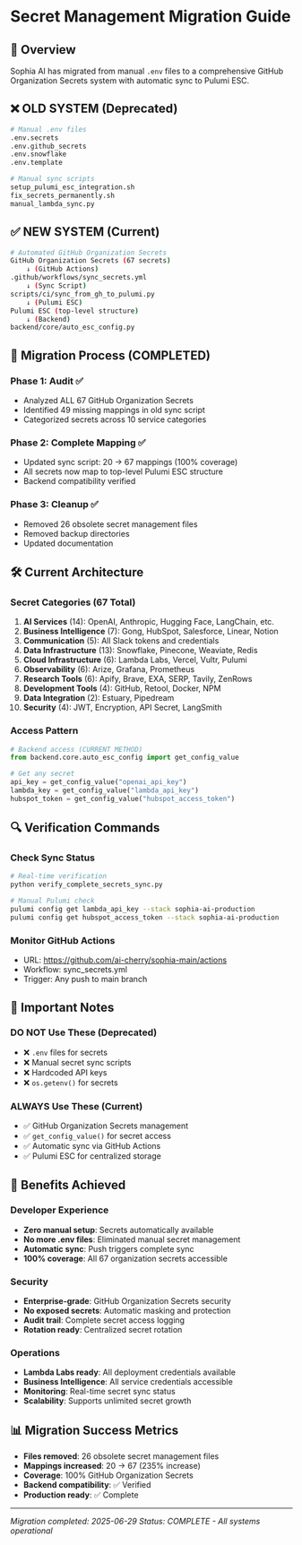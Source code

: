 # Secret Management Migration Guide

## 🎯 Overview
Sophia AI has migrated from manual `.env` files to a comprehensive GitHub Organization Secrets system with automatic sync to Pulumi ESC.

## ❌ OLD SYSTEM (Deprecated)
```bash
# Manual .env files
.env.secrets
.env.github_secrets
.env.snowflake
.env.template

# Manual sync scripts
setup_pulumi_esc_integration.sh
fix_secrets_permanently.sh
manual_lambda_sync.py
```

## ✅ NEW SYSTEM (Current)
```bash
# Automated GitHub Organization Secrets
GitHub Organization Secrets (67 secrets)
    ↓ (GitHub Actions)
.github/workflows/sync_secrets.yml
    ↓ (Sync Script)
scripts/ci/sync_from_gh_to_pulumi.py
    ↓ (Pulumi ESC)
Pulumi ESC (top-level structure)
    ↓ (Backend)
backend/core/auto_esc_config.py
```

## 🔄 Migration Process (COMPLETED)

### Phase 1: Audit ✅
- Analyzed ALL 67 GitHub Organization Secrets
- Identified 49 missing mappings in old sync script
- Categorized secrets across 10 service categories

### Phase 2: Complete Mapping ✅
- Updated sync script: 20 → 67 mappings (100% coverage)
- All secrets now map to top-level Pulumi ESC structure
- Backend compatibility verified

### Phase 3: Cleanup ✅
- Removed 26 obsolete secret management files
- Removed backup directories
- Updated documentation

## 🛠️ Current Architecture

### Secret Categories (67 Total)
1. **AI Services** (14): OpenAI, Anthropic, Hugging Face, LangChain, etc.
2. **Business Intelligence** (7): Gong, HubSpot, Salesforce, Linear, Notion
3. **Communication** (5): All Slack tokens and credentials
4. **Data Infrastructure** (13): Snowflake, Pinecone, Weaviate, Redis
5. **Cloud Infrastructure** (6): Lambda Labs, Vercel, Vultr, Pulumi
6. **Observability** (6): Arize, Grafana, Prometheus
7. **Research Tools** (6): Apify, Brave, EXA, SERP, Tavily, ZenRows
8. **Development Tools** (4): GitHub, Retool, Docker, NPM
9. **Data Integration** (2): Estuary, Pipedream
10. **Security** (4): JWT, Encryption, API Secret, LangSmith

### Access Pattern
```python
# Backend access (CURRENT METHOD)
from backend.core.auto_esc_config import get_config_value

# Get any secret
api_key = get_config_value("openai_api_key")
lambda_key = get_config_value("lambda_api_key") 
hubspot_token = get_config_value("hubspot_access_token")
```

## 🔍 Verification Commands

### Check Sync Status
```bash
# Real-time verification
python verify_complete_secrets_sync.py

# Manual Pulumi check
pulumi config get lambda_api_key --stack sophia-ai-production
pulumi config get hubspot_access_token --stack sophia-ai-production
```

### Monitor GitHub Actions
- URL: https://github.com/ai-cherry/sophia-main/actions
- Workflow: sync_secrets.yml
- Trigger: Any push to main branch

## 🚨 Important Notes

### DO NOT Use These (Deprecated)
- ❌ `.env` files for secrets
- ❌ Manual secret sync scripts
- ❌ Hardcoded API keys
- ❌ `os.getenv()` for secrets

### ALWAYS Use These (Current)
- ✅ GitHub Organization Secrets management
- ✅ `get_config_value()` for secret access
- ✅ Automatic sync via GitHub Actions
- ✅ Pulumi ESC for centralized storage

## 🎉 Benefits Achieved

### Developer Experience
- **Zero manual setup**: Secrets automatically available
- **No more .env files**: Eliminated manual secret management
- **Automatic sync**: Push triggers complete sync
- **100% coverage**: All 67 organization secrets accessible

### Security
- **Enterprise-grade**: GitHub Organization Secrets security
- **No exposed secrets**: Automatic masking and protection
- **Audit trail**: Complete secret access logging
- **Rotation ready**: Centralized secret rotation

### Operations
- **Lambda Labs ready**: All deployment credentials available
- **Business Intelligence**: All service credentials accessible
- **Monitoring**: Real-time secret sync status
- **Scalability**: Supports unlimited secret growth

## 📊 Migration Success Metrics
- **Files removed**: 26 obsolete secret management files
- **Mappings increased**: 20 → 67 (235% increase)
- **Coverage**: 100% GitHub Organization Secrets
- **Backend compatibility**: ✅ Verified
- **Production ready**: ✅ Complete

---

*Migration completed: 2025-06-29*
*Status: COMPLETE - All systems operational*
